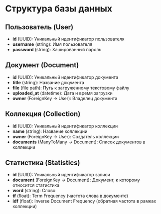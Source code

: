 # Структура базы данных

## Пользователь (User)
- **id** (UUID): Уникальный идентификатор пользователя
- **username** (string): Имя пользователя
- **password** (string): Хэшированный пароль

## Документ (Document)
- **id** (UUID): Уникальный идентификатор документа
- **title** (string): Название документа
- **file** (file path): Путь к загруженному текстовому файлу
- **uploaded_at** (datetime): Дата и время загрузки
- **owner** (ForeignKey → User): Владелец документа

## Коллекция (Collection)
- **id** (UUID): Уникальный идентификатор коллекции
- **name** (string): Название коллекции
- **owner** (ForeignKey → User): Создатель коллекции
- **documents** (ManyToMany → Document): Список документов в коллекции

## Статистика (Statistics)
- **id** (UUID): Уникальный идентификатор записи
- **document** (ForeignKey → Document): Документ, к которому относится статистика
- **word** (string): Слово
- **tf** (float): Term Frequency (частота слова в документе)
- **idf** (float): Inverse Document Frequency (обратная частота в рамках коллекции)
